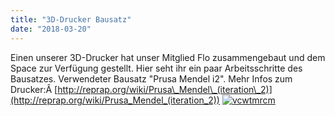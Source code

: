 ```yaml
---
title: "3D-Drucker Bausatz"
date: "2018-03-20"
---
```


Einen unserer 3D-Drucker hat unser Mitglied Flo zusammengebaut und dem Space zur Verfügung gestellt. Hier seht ihr ein paar Arbeitsschritte des Bausatzes. Verwendeter Bausatz "Prusa Mendel i2". Mehr Infos zum Drucker:Â [http://reprap.org/wiki/Prusa\_Mendel\_(iteration\_2)](http://reprap.org/wiki/Prusa_Mendel_(iteration_2)) [![vcwtmrcm](../images/vcwtmrcm.gif)](https://hackzogtum-coburg.de/wp-content/uploads/2018/03/vcwtmrcm.gif)
